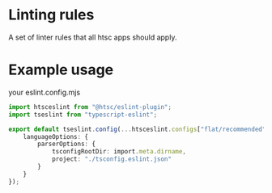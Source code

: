 # Linting rules

A set of linter rules that all htsc apps should apply.

# Example usage

your eslint.config.mjs

```ts
import htsceslint from "@htsc/eslint-plugin";
import tseslint from "typescript-eslint";

export default tseslint.config(...htsceslint.configs["flat/recommended"], {
	languageOptions: {
		parserOptions: {
			tsconfigRootDir: import.meta.dirname,
			project: "./tsconfig.eslint.json"
		}
	}
});
```
